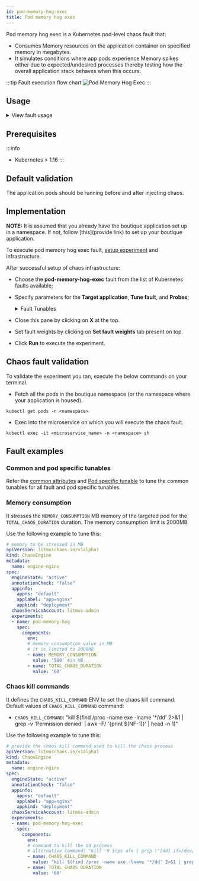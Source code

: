 ```yaml
---
id: pod-memory-hog-exec
title: Pod memory hog exec
---
```

Pod memory hog exec is a Kubernetes pod-level chaos fault that:
- Consumes Memory resources on the application container on specified memory in megabytes.
- It simulates conditions where app pods experience Memory spikes either due to expected/undesired processes thereby testing how the overall application stack behaves when this occurs.

:::tip Fault execution flow chart
![Pod Memory Hog Exec](./static/images/pod-stress.png)
:::

## Usage
<details>
<summary>View fault usage</summary>
<div>
Memory usage within containers is subject to various constraints in Kubernetes. If the limits are specified in their spec, exceeding them can cause termination of the container (due to OOMKill of the primary process, often pid 1) - the restart of the container by kubelet, subject to the policy specified. For containers with no limits placed, the memory usage is uninhibited until such time as the Node level OOM Behaviour takes over. In this case, containers on the node can be killed based on their oom_score and the QoS class a given pod belongs to (bestEffort ones are first to be targeted). This eval is extended to all pods running on the node - thereby causing a bigger blast radius. 

This fault launches a stress process within the target container - which can cause either the primary process in the container to be resource constrained in cases where the limits are enforced OR eat up available system memory on the node in cases where the limits are not specified.
</div>
</details>

## Prerequisites
:::info
- Kubernetes > 1.16
:::

## Default validation
The application pods should be running before and after injecting chaos.


## Implementation

**NOTE:** It is assumed that you already have the boutique application set up in a namespace. If not, follow [this](provide link) to set up your boutique application.

To execute pod memory hog exec fault, [setup experiment](provide) and infrastructure.

After successful setup of chaos infrastructure:
* Choose the **pod-memory-hog-exec** fault from the list of Kubernetes faults available;
* Specify parameters for the **Target application**, **Tune fault**, and **Probes**;
  <details>
      <summary>Fault Tunables</summary>
      <table>
        <tr>
          <th> Variables </th>
          <th> Description </th>
          <th> Notes </th>
        </tr>
        <tr>
          <td> MEMORY_CONSUMPTION </td>
          <td> The amount of memory used of hogging a Kubernetes pod (megabytes)</td>
          <td> Defaults to 500MB (Up to 2000MB)</td>
        </tr>
        <tr>
          <td> TOTAL_CHAOS_DURATION </td>
          <td> The time duration for chaos insertion (seconds) </td>
          <td> Defaults to 60s </td>
        </tr>
        <tr>
          <td> LIB </td>
          <td> The chaos lib used to inject the chaos. Available libs are <code>litmus</code></td>
          <td> Defaults to <code>litmus</code> </td>
        </tr>
        <tr>
          <td> TARGET_PODS </td>
          <td> Comma separated list of application pod name subjected to pod memory hog chaos</td>
          <td> If not provided, it will select target pods randomly based on provided appLabels</td>
        </tr>
        <tr> 
          <td> TARGET_CONTAINER </td>
          <td> Name of the target container under chaos </td>
          <td> If not provided, it will select the first container of the target pod </td>
        </tr> 
        <tr>
          <td> CHAOS_KILL_COMMAND </td>
          <td> The command to kill the chaos process </td>
          <td> Defaults to <code>kill $(find /proc -name exe -lname '*/dd' 2>&1 | grep -v 'Permission denied' | awk -F/ '&#123;print $(NF-1)&#125;' | head -n 1)</code>. Another useful one that generally works (in case the default doesn't) is <code>kill -9 $(ps afx | grep \"[dd] if=/dev/zero\" | awk '&#123;print $1&#125;' | tr '\n' ' ')</code>. In case neither works, please check whether the target pod's base image offers a shell. If yes, identify appropriate shell command to kill the chaos process. </td>
        </tr>
        <tr>
          <td> PODS_AFFECTED_PERC </td>
          <td> The Percentage of total pods to target </td>
          <td> Defaults to 0 (corresponds to 1 replica), provide numeric value only </td>
        </tr>
        <tr>
          <td> RAMP_TIME </td>
          <td> Period to wait before injection of chaos in sec </td>
          <td> Eg. 30 </td>
        </tr>
        <tr>
          <td> SEQUENCE </td>
          <td> It defines sequence of chaos execution for multiple target pods </td>
          <td> Default value: parallel. Supported: serial, parallel </td>
        </tr>
      </table>
  </details>

* Close this pane by clicking on **X** at the top.
* Set fault weights by clicking on **Set fault weights** tab present on top. 
* Click **Run** to execute the experiment.


## Chaos fault validation

To validate the experiment you ran, execute the below commands on your terminal. 

* Fetch all the pods in the boutique namespace (or the namespace where your application is housed).
```
kubectl get pods -n <namespace>
```

* Exec into the microservice on which you will execute the chaos fault.
```
kubectl exec -it <microservice_name> -n <namespace> sh
``` 

## Fault examples

### Common and pod specific tunables
Refer the [common attributes](../../common-tunables-for-all-faults) and [Pod specific tunable](./common-tunables-for-pod-faults) to tune the common tunables for all fault and pod specific tunables.

### Memory consumption

It stresses the `MEMORY_CONSUMPTION` MB memory of the targeted pod for the `TOTAL_CHAOS_DURATION` duration.
The memory consumption limit is 2000MB

Use the following example to tune this:

[embedmd]:# (./static/manifests/pod-memory-hog-exec/memory-consumption.yaml yaml)
```yaml
# memory to be stressed in MB
apiVersion: litmuschaos.io/v1alpha1
kind: ChaosEngine
metadata:
  name: engine-nginx
spec:
  engineState: "active"
  annotationCheck: "false"
  appinfo:
    appns: "default"
    applabel: "app=nginx"
    appkind: "deployment"
  chaosServiceAccount: litmus-admin
  experiments:
  - name: pod-memory-hog
    spec:
      components:
        env:
        # memory consumption value in MB
        # it is limited to 2000MB
        - name: MEMORY_CONSUMPTION
          value: '500' #in MB
        - name: TOTAL_CHAOS_DURATION
          value: '60'
```

### Chaos kill commands

It defines the `CHAOS_KILL_COMMAND` ENV to set the chaos kill command.
Default values of `CHAOS_KILL_COMMAND` command:

- `CHAOS_KILL_COMMAND`: "kill $(find /proc -name exe -lname '*/dd' 2>&1 | grep -v 'Permission denied' | awk -F/ '{print $(NF-1)}' | head -n 1)"

Use the following example to tune this:

[embedmd]:# (./static/manifests/pod-memory-hog-exec/kill-command.yaml yaml)
```yaml
# provide the chaos kill command used to kill the chaos process
apiVersion: litmuschaos.io/v1alpha1
kind: ChaosEngine
metadata:
  name: engine-nginx
spec:
  engineState: "active"
  annotationCheck: "false"
  appinfo:
    appns: "default"
    applabel: "app=nginx"
    appkind: "deployment"
  chaosServiceAccount: litmus-admin
  experiments:
  - name: pod-memory-hog-exec
    spec:
      components:
        env:
        # command to kill the dd process
        # alternative command: "kill -9 $(ps afx | grep \"[dd] if=/dev/zero\" | awk '{print $1}' | tr '\n' ' ')"
        - name: CHAOS_KILL_COMMAND
          value: "kill $(find /proc -name exe -lname '*/dd' 2>&1 | grep -v 'Permission denied' | awk -F/ '{print $(NF-1)}' | head -n 1)"
        - name: TOTAL_CHAOS_DURATION
          value: '60'
```
